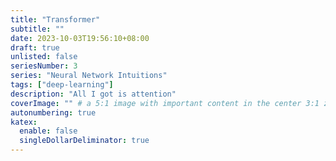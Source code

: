 ```yaml
---
title: "Transformer"
subtitle: ""
date: 2023-10-03T19:56:10+08:00
draft: true
unlisted: false
seriesNumber: 3
series: "Neural Network Intuitions"
tags: ["deep-learning"]
description: "All I got is attention"
coverImage: "" # a 5:1 image with important content in the center 3:1 zone for best effect
autonumbering: true
katex:
  enable: false
  singleDollarDeliminator: true
---
```

